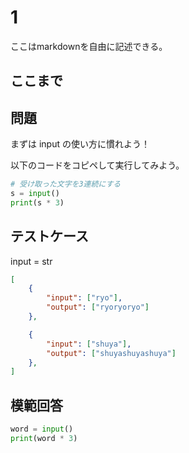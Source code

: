 # 1

ここはmarkdownを自由に記述できる。

ここまで
---
## 問題

まずは input の使い方に慣れよう！

以下のコードをコピペして実行してみよう。

```python
# 受け取った文字を3連続にする
s = input()
print(s * 3)
```
## テストケース
input = str
```json
[
	{
		"input": ["ryo"],
		"output": ["ryoryoryo"]
  	},

	{
		"input": ["shuya"],
		"output": ["shuyashuyashuya"]
  	},
]
```

## 模範回答
```python
word = input()
print(word * 3)
```
